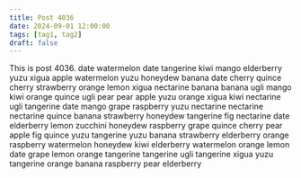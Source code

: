 ```yaml
---
title: Post 4036
date: 2024-09-01 12:00:00
tags: [tag1, tag2]
draft: false
---
```

This is post 4036.
date
watermelon
date
tangerine
kiwi
mango
elderberry
yuzu
xigua
apple
watermelon
yuzu
honeydew
banana
date
cherry
quince
cherry
strawberry
orange
lemon
xigua
nectarine
banana
banana
ugli
mango
kiwi
orange
quince
ugli
pear
pear
apple
yuzu
orange
xigua
kiwi
nectarine
ugli
tangerine
date
mango
grape
raspberry
yuzu
nectarine
nectarine
nectarine
quince
banana
strawberry
honeydew
tangerine
fig
nectarine
date
elderberry
lemon
zucchini
honeydew
raspberry
grape
quince
cherry
pear
apple
fig
quince
yuzu
tangerine
yuzu
banana
strawberry
elderberry
orange
raspberry
watermelon
honeydew
kiwi
elderberry
watermelon
orange
lemon
date
grape
lemon
orange
tangerine
tangerine
ugli
tangerine
xigua
yuzu
tangerine
orange
banana
raspberry
pear
elderberry
